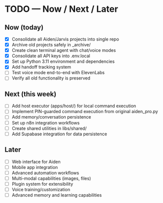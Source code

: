 # TODO — Now / Next / Later

## Now (today)
- [x] Consolidate all Aiden/Jarvis projects into single repo
- [x] Archive old projects safely in _archive/
- [x] Create clean terminal agent with chat/voice modes
- [x] Consolidate all API keys into .env.local
- [x] Set up Python 3.11 environment and dependencies
- [x] Add handoff tracking system
- [ ] Test voice mode end-to-end with ElevenLabs
- [ ] Verify all old functionality is preserved

## Next (this week)
- [ ] Add host executor (apps/host/) for local command execution
- [ ] Implement PIN-guarded command execution from original aiden_pro.py
- [ ] Add memory/conversation persistence
- [ ] Set up n8n integration workflows
- [ ] Create shared utilities in libs/shared/
- [ ] Add Supabase integration for data persistence

## Later
- [ ] Web interface for Aiden
- [ ] Mobile app integration
- [ ] Advanced automation workflows
- [ ] Multi-modal capabilities (images, files)
- [ ] Plugin system for extensibility
- [ ] Voice training/customization
- [ ] Advanced memory and learning capabilities